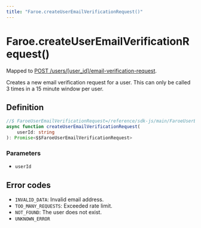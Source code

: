 ```yaml
---
title: "Faroe.createUserEmailVerificationRequest()"
---
```


# Faroe.createUserEmailVerificationRequest()

Mapped to [POST /users/\[user_id\]/email-verification-request](/reference/rest/endpoints/post_users_userid_email-verification-request).

Creates a new email verification request for a user. This can only be called 3 times in a 15 minute window per user.

## Definition

```ts
//$ FaroeUserEmailVerificationRequest=/reference/sdk-js/main/FaroeUserEmailVerificationRequest
async function createUserEmailVerificationRequest(
    userId: string
): Promise<$$FaroeUserEmailVerificationRequest>
```

### Parameters

- `userId`

## Error codes

- `INVALID_DATA`: Invalid email address.
- `TOO_MANY_REQUESTS`: Exceeded rate limit.
- `NOT_FOUND`: The user does not exist.
- `UNKNOWN_ERROR`
